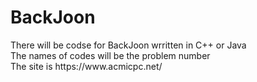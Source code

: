 <h1>BackJoon</h1>
There will be codse for BackJoon wrritten in C++ or Java<br>
The names of codes will be the problem number<br>
The site is https://www.acmicpc.net/<br>
